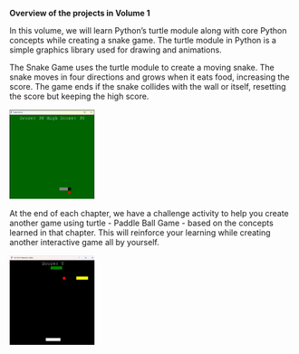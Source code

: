 **Overview of the projects in Volume 1**

In this volume, we will learn Python’s turtle module along with core Python concepts while creating a snake game. 
The turtle module in Python is a simple graphics library used for drawing and animations.

The Snake Game uses the turtle module to create a moving snake. The snake moves in four directions and grows when it eats food, increasing the score. 
The game ends if the snake collides with the wall or itself, resetting the score but keeping the high score. 

<img src="https://github.com/AvaniAbhijit/2025-26/blob/main/Grade%205/snake%20game%20output.png" width="150">

At the end of each chapter, we have a challenge activity to help you create another game using turtle -
Paddle Ball Game - based on the concepts learned in that chapter. 
This will reinforce your learning while creating another interactive game all by yourself.

<img src="https://github.com/AvaniAbhijit/2025-26/blob/main/Grade%205/Paddle%20Ball%20Game%20Output.png" width="150">
